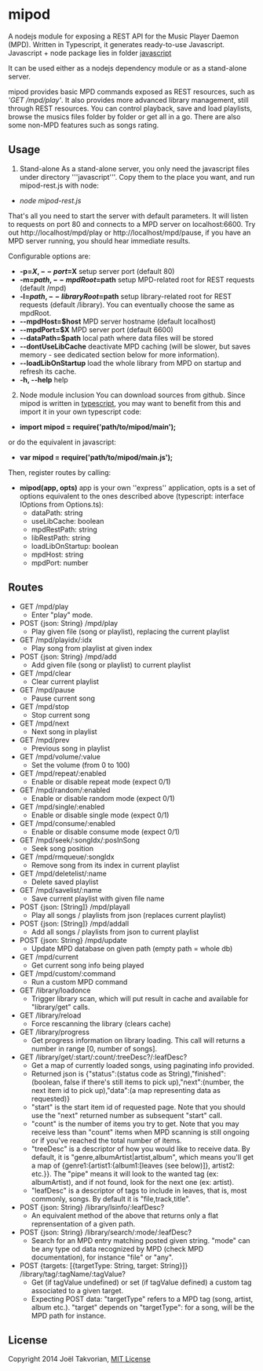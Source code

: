 mipod
======

A nodejs module for exposing a REST API for the Music Player Daemon (MPD). Written in Typescript, it generates ready-to-use Javascript.
Javascript + node package lies in folder [javascript](https://github.com/jotak/mipod/tree/master/javascript)

It can be used either as a nodejs dependency module or as a stand-alone server.

mipod provides basic MPD commands exposed as REST resources, such as *'GET /mpd/play'*.
It also provides more advanced library management, still through REST resources. You can control playback, save and load playlists, browse the musics files folder by folder or get all in a go. There are also some non-MPD features such as songs rating.


## Usage

1. Stand-alone
  As a stand-alone server, you only need the javascript files under directory '''javascript'''. Copy them to the place you want, and run mipod-rest.js with node:
  * *node mipod-rest.js*
  
  That's all you need to start the server with default parameters. It will listen to requests on port 80 and connects to a MPD server on localhost:6600. Try out http://localhost/mpd/play or http://localhost/mpd/pause, if you have an MPD server running, you should hear immediate results.

  Configurable options are:
  * **-p=$X, --port=$X** setup server port (default 80)
  * **-m=$path, --mpdRoot=$path** setup MPD-related root for REST requests (default /mpd)
  * **-l=$path, --libraryRoot=$path** setup library-related root for REST requests (default /library). You can eventually choose the same as mpdRoot.
  * **--mpdHost=$host** MPD server hostname (default localhost)
  * **--mpdPort=$X** MPD server port (default 6600)
  * **--dataPath=$path** local path where data files will be stored
  * **--dontUseLibCache** deactivate MPD caching (will be slower, but saves memory - see dedicated section below for more information).
  * **--loadLibOnStartup** load the whole library from MPD on startup and refresh its cache.
  * **-h, --help** help

2. Node module inclusion
  You can download sources from github. Since mipod is written in [typescript](http://www.typescriptlang.org/), you may want to benefit from this and import it in your own typescript code:
  * **import mipod = require('path/to/mipod/main');**

  or do the equivalent in javascript:
  * **var mipod = require('path/to/mipod/main.js');**
  
  Then, register routes by calling:
  * **mipod(app, opts)** app is your own ''express'' application, opts is a set of options equivalent to the ones described above (typescript: interface IOptions from Options.ts):
    * dataPath: string
    * useLibCache: boolean
    * mpdRestPath: string
    * libRestPath: string
    * loadLibOnStartup: boolean
    * mpdHost: string
    * mpdPort: number

## Routes
* GET /mpd/play
    * Enter "play" mode.
* POST {json: String} /mpd/play
    * Play given file (song or playlist), replacing the current playlist
* GET /mpd/playidx/:idx
    * Play song from playlist at given index
* POST {json: String} /mpd/add
    * Add given file (song or playlist) to current playlist
* GET /mpd/clear
    * Clear current playlist
* GET /mpd/pause
    * Pause current song
* GET /mpd/stop
    * Stop current song
* GET /mpd/next
    * Next song in playlist
* GET /mpd/prev
    * Previous song in playlist
* GET /mpd/volume/:value
    * Set the volume (from 0 to 100)
* GET /mpd/repeat/:enabled
    * Enable or disable repeat mode (expect 0/1)
* GET /mpd/random/:enabled
    * Enable or disable random mode (expect 0/1)
* GET /mpd/single/:enabled
    * Enable or disable single mode (expect 0/1)
* GET /mpd/consume/:enabled
    * Enable or disable consume mode (expect 0/1)
* GET /mpd/seek/:songIdx/:posInSong
    * Seek song position
* GET /mpd/rmqueue/:songIdx
    * Remove song from its index in current playlist
* GET /mpd/deletelist/:name
    * Delete saved playlist
* GET /mpd/savelist/:name
    * Save current playlist with given file name
* POST {json: [String]} /mpd/playall
    * Play all songs / playlists from json (replaces current playlist)
* POST {json: [String]} /mpd/addall
    * Add all songs / playlists from json to current playlist
* POST {json: String} /mpd/update
    * Update MPD database on given path (empty path = whole db)
* GET /mpd/current
    * Get current song info being played
* GET /mpd/custom/:command
    * Run a custom MPD command
* GET /library/loadonce
    * Trigger library scan, which will put result in cache and available for "library/get" calls.
* GET /library/reload
    * Force rescanning the library (clears cache)
* GET /library/progress
    * Get progress information on library loading. This call will returns a number in range [0, number of songs].
* GET /library/get/:start/:count/:treeDesc?/:leafDesc?
    * Get a map of currently loaded songs, using paginating info provided.
    * Returned json is {"status":(status code as String),"finished":(boolean, false if there's still items to pick up),"next":(number, the next item id to pick up),"data":(a map representing data as requested)}
    * "start" is the start item id of requested page. Note that you should use the "next" returned number as subsequent "start" call.
    * "count" is the number of items you try to get. Note that you may receive less than "count" items when MPD scanning is still ongoing or if you've reached the total number of items.
    * "treeDesc" is a descriptor of how you would like to receive data. By default, it is "genre,albumArtist|artist,album", which means you'll get a map of {genre1:{artist1:{album1:[leaves (see below)]}, artist2: etc.}}. The "pipe" means it will look to the wanted tag (ex: albumArtist), and if not found, look for the next one (ex: artist).
    * "leafDesc" is a descriptor of tags to include in leaves, that is, most commonly, songs. By default it is "file,track,title".
* POST {json: String} /library/lsinfo/:leafDesc?
    * An equivalent method of the above that returns only a flat reprensentation of a given path.
* POST {json: String} /library/search/:mode/:leafDesc?
    * Search for an MPD entry matching posted given string. "mode" can be any type od data recognized by MPD (check MPD documentation), for instance "file" or "any".
* POST {targets: [{targetType: String, target: String}]} /library/tag/:tagName/:tagValue?
    * Get (if tagValue undefined) or set (if tagValue defined) a custom tag associated to a given target.
    * Expecting POST data: "targetType" refers to a MPD tag (song, artist, album etc.). "target" depends on "targetType": for a song, will be the MPD path for instance.

## License
Copyright 2014 Joël Takvorian, [MIT License](https://github.com/jotak/mipod/blob/master/LICENSE)
